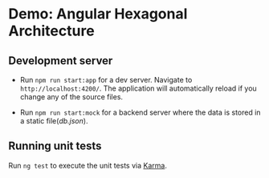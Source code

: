 # Demo: Angular Hexagonal Architecture

## Development server

- Run `npm run start:app` for a dev server. Navigate to `http://localhost:4200/`. The application will automatically reload if you change any of the source files.

- Run `npm run start:mock` for a backend server where the data is stored in a static file(*db.json*).

## Running unit tests

Run `ng test` to execute the unit tests via [Karma](https://karma-runner.github.io).
